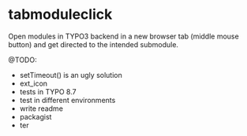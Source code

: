 # tabmoduleclick
Open modules in TYPO3 backend in a new browser tab (middle mouse button) and get directed to the intended submodule.

@TODO:
- setTimeout() is an ugly solution
- ext_icon
- tests in TYPO 8.7
- test in different environments
- write readme
- packagist
- ter
